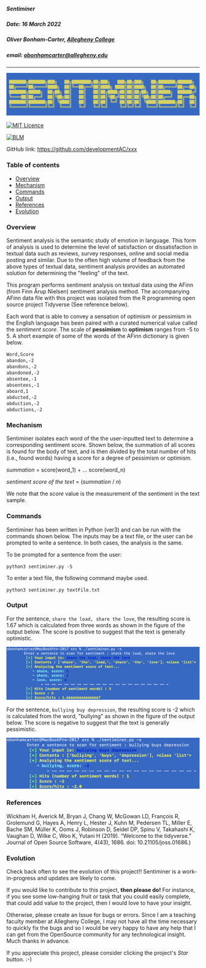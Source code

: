##### Sentiminer
##### Date: 16 March 2022
##### Oliver Bonham-Carter, [Allegheny College](https://allegheny.edu/)
##### email: obonhamcarter@allegheny.edu

---

![logo](graphics/sentiminer_logo.png)

[![MIT Licence](https://img.shields.io/bower/l/bootstrap)](https://opensource.org/licenses/MIT)

[![BLM](https://img.shields.io/badge/BlackLivesMatter-yellow)](https://blacklivesmatter.com/)

GitHub link: https://github.com/developmentAC/xxx

### Table of contents
* [Overview](#overview)
* [Mechanism](#mechanism)
* [Commands](#commands)
* [Output](#output)
* [References](#references)
* [Evolution](#evolution)



### Overview
Sentiment analysis is the semantic study of emotion in language. This form of analysis is used to determine the level of satisfaction or dissatisfaction in textual data such as reviews, survey responses, online and social media posting and similar. Due to the often high volume of feedback from the above types of textual data, sentiment analysis provides an automated solution for determining the "feeling" of the text.


This program performs sentiment analysis on textual data using the AFinn (from Finn Årup Nielsen) sentiment analysis method. The accompanying AFinn data file with this project was isolated from the R programming open source project Tidyverse (See reference below).

Each word that is able to convey a sensation of optimism or pessimism in the English language has been paired with a curated numerical value called the _sentiment score_. The scale of __pessimism__ to __optimism__ ranges from -5 to 5. A short example of some of the words of the AFinn dictionary is given below.

```
Word,Score
abandon,-2
abandons,-2
abandoned,-2
absentee,-1
absentees,-1
aboard,1
abducted,-2
abduction,-2
abductions,-2
```


### Mechanism
Sentiminer isolates each word of the the user-inputted text to determine a corresponding sentiment score. Shown below, the summation of all scores is found for the body of text, and is then divided by the total number of hits (i.e., found words) having a score for a degree of pessimism or optimism.

_summation_ = score(word_1) + ... score(word_n)

_sentiment score of the text_ = (_summation_ / _n_)

We note that the _score_ value is the measurement of the sentiment in the text sample.

### Commands

Sentiminer has been written in Python (ver3) and can be run with the commands shown below. The inputs may be a text file, or the user can be prompted to write a sentence. In both cases, the analysis is the same.

To be prompted for a sentence from the user:
```
python3 sentiminer.py -S
```

To enter a text file, the following command maybe used.  
```
python3 sentiminer.py textFile.txt
```

### Output

For the sentence, `share the load, share the love`, the resulting score is 1.67 which is calculated from three words as shown in the figure of the output below. The score is positive to suggest that the text is generally optimistic.

![Optimism test](graphics/optimism.png)

For the sentence, `bullying buy depression`, the resulting score is -2 which is calculated from the word, "bullying" as shown in the figure of the output below. The score is negative to suggest that the text is generally pessimistic.

![pessimism test](graphics/pessimism.png)


### References

 Wickham H, Averick M, Bryan J, Chang W, McGowan LD, François R, Grolemund G, Hayes A, Henry L, Hester J, Kuhn M, Pedersen TL, Miller E, Bache SM, Müller K, Ooms J, Robinson D, Seidel DP, Spinu V, Takahashi K, Vaughan D, Wilke C, Woo K, Yutani H (2019). “Welcome to the tidyverse.” Journal of Open Source Software, 4(43), 1686. doi: 10.21105/joss.01686.)


### Evolution

Check back often to see the evolution of this project!! Sentiminer is a work-in-progress and updates are likely to come.

If you would like to contribute to this project, __then please do!__ For instance, if you see some low-hanging fruit or task that you could easily complete, that could add value to the project, then I would love to have your insight.

Otherwise, please create an Issue for bugs or errors. Since I am a teaching faculty member at Allegheny College, I may not have all the time necessary to quickly fix the bugs and so I would be very happy to have any help that I can get from the OpenSource community for any technological insight. Much thanks in advance.

If you appreciate this project, please consider clicking the project's _Star_ button.
:-)
